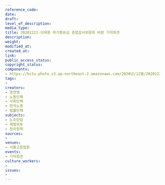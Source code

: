 ```yaml
---
reference_code: 
date: 
draft: 
level_of_description: 
media_type: 
title: 20201221-이재용 파기환송심 준법감시위원회 비판 기자회견
description: 
weight: 
modified_at: 
created_at: 
link: 
public_access_status: 
copyright_status: 
components:
- https://kctu-photo.s3.ap-northeast-2.amazonaws.com/2020년/12월/20201221-이재용+파기환송심+준법감시위원회+비판+기자회견/_1DX4057.jpg
tags:
- 
creators:
- 총연맹
- 노동단체
- 사회단체
- 한국노총
- 법률단체
subjects:
- 노조탄압
- 재벌외투
- 정치정책
sources:
- 
venues:
- 서울고등법원
events:
- 기자회견
culture_workers:
- 
issues:
- 
---
```

